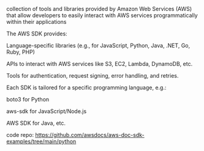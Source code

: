 collection of tools and libraries provided by Amazon Web Services (AWS) that allow developers to easily interact with AWS services programmatically within their applications

The AWS SDK provides:

Language-specific libraries (e.g., for JavaScript, Python, Java, .NET, Go, Ruby, PHP)

APIs to interact with AWS services like S3, EC2, Lambda, DynamoDB, etc.

Tools for authentication, request signing, error handling, and retries.

Each SDK is tailored for a specific programming language, e.g.:

boto3 for Python

aws-sdk for JavaScript/Node.js

AWS SDK for Java, etc.

code repo: https://github.com/awsdocs/aws-doc-sdk-examples/tree/main/python